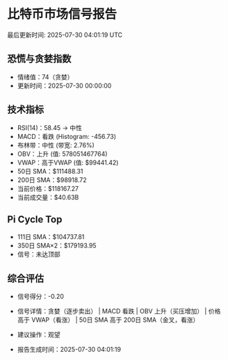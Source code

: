# 比特币市场信号报告

最后更新时间: 2025-07-30 04:01:19 UTC

## 恐慌与贪婪指数
- 情绪值：74（贪婪）
- 更新时间：2025-07-30 00:00:00

## 技术指标
- RSI(14)：58.45 → 中性
- MACD：看跌 (Histogram: -456.73)
- 布林带：中性 (带宽: 2.76%)
- OBV：上升 (值: 578051467764)
- VWAP：高于VWAP (值: $99441.42)
- 50日 SMA：$111488.31
- 200日 SMA：$98918.72
- 当前价格：$118167.27
- 当前成交量：$40.63B

## Pi Cycle Top
- 111日 SMA：$104737.81
- 350日 SMA×2：$179193.95
- 信号：未达顶部

## 综合评估
- 信号得分：-0.20
- 信号详情：贪婪（逐步卖出） | MACD 看跌 | OBV 上升（买压增加） | 价格高于 VWAP（看涨） | 50日 SMA 高于 200日 SMA（金叉，看涨）
- 建议操作：观望

- 报告生成时间：2025-07-30 04:01:19